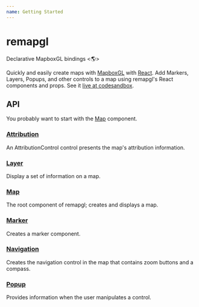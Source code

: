 ```yaml
---
name: Getting Started
---
```


# remapgl
Declarative MapboxGL bindings <🌎>

Quickly and easily create maps with [MapboxGL](https://docs.mapbox.com/mapbox-gl-js/api/) with [React](https://reactjs.org/). Add Markers, Layers, Popups, and other controls to a map using remapgl's React components and props. See it [live at codesandbox](https://codesandbox.io/s/remapgl-hfuhl?fontsize=14).

## API
You probably want to start with the [Map](./src/map/map.mdx) component.

### [Attribution](./src/user-interface/attribution.mdx)
An AttributionControl control presents the map's attribution information.

### [Layer](./src/layer/mapboxgl/layer.mdx)
Display a set of information on a map.

### [Map](./src/map/map.mdx)
The root component of remapgl; creates and displays a map.

### [Marker](./src/marker/marker.mdx)
Creates a marker component.

### [Navigation](./src/user-interface/navigation.mdx)
Creates the navigation control in the map that contains zoom buttons and a compass.

### [Popup](./src/popup/popup.mdx)
Provides information when the user manipulates a control.
